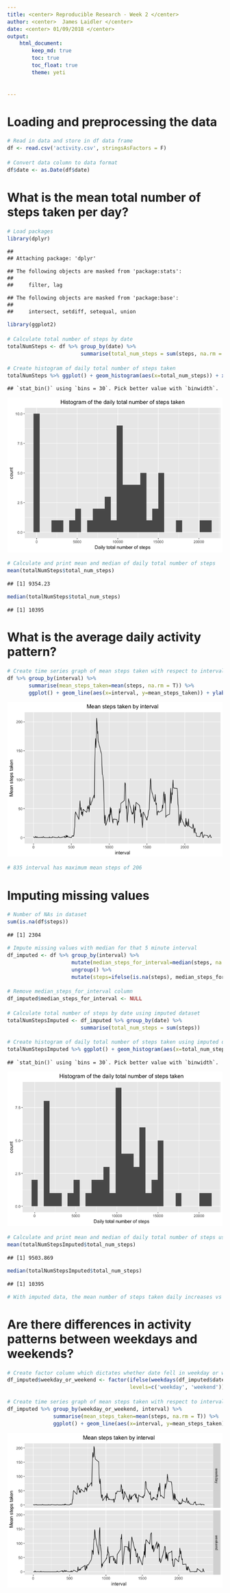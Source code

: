 ```yaml
---
title: <center> Reproducible Research - Week 2 </center>
author: <center>  James Laidler </center>
date: <center> 01/09/2018 </center>
output: 
    html_document:
        keep_md: true
        toc: true
        toc_float: true
        theme: yeti
        

---
```


# Loading and preprocessing the data


```r
# Read in data and store in df data frame
df <- read.csv('activity.csv', stringsAsFactors = F)

# Convert data column to data format
df$date <- as.Date(df$date)
```

# What is the mean total number of steps taken per day?


```r
# Load packages
library(dplyr)
```

```
## 
## Attaching package: 'dplyr'
```

```
## The following objects are masked from 'package:stats':
## 
##     filter, lag
```

```
## The following objects are masked from 'package:base':
## 
##     intersect, setdiff, setequal, union
```

```r
library(ggplot2)

# Calculate total number of steps by date
totalNumSteps <- df %>% group_by(date) %>%
                        summarise(total_num_steps = sum(steps, na.rm = T))

# Create histogram of daily total number of steps taken
totalNumSteps %>% ggplot() + geom_histogram(aes(x=total_num_steps)) + xlab('Daily total number of steps') + ggtitle('Histogram of the daily total number of steps taken') + theme(plot.title = element_text(hjust=0.5))
```

```
## `stat_bin()` using `bins = 30`. Pick better value with `binwidth`.
```

![](PA1_template_files/figure-html/unnamed-chunk-2-1.png)<!-- -->

```r
# Calculate and print mean and median of daily total number of steps
mean(totalNumSteps$total_num_steps)
```

```
## [1] 9354.23
```

```r
median(totalNumSteps$total_num_steps)
```

```
## [1] 10395
```

# What is the average daily activity pattern?


```r
# Create time series graph of mean steps taken with respect to interval
df %>% group_by(interval) %>%
       summarise(mean_steps_taken=mean(steps, na.rm = T)) %>%
       ggplot() + geom_line(aes(x=interval, y=mean_steps_taken)) + ylab('Mean steps taken') + ggtitle('Mean steps taken by interval') + theme(plot.title = element_text(hjust=0.5))
```

![](PA1_template_files/figure-html/unnamed-chunk-3-1.png)<!-- -->

```r
# 835 interval has maximum mean steps of 206
```

# Imputing missing values


```r
# Number of NAs in dataset
sum(is.na(df$steps))
```

```
## [1] 2304
```

```r
# Impute missing values with median for that 5 minute interval
df_imputed <- df %>% group_by(interval) %>%
                     mutate(median_steps_for_interval=median(steps, na.rm = T)) %>%
                     ungroup() %>%
                     mutate(steps=ifelse(is.na(steps), median_steps_for_interval, steps))

# Remove median_steps_for_interval column
df_imputed$median_steps_for_interval <- NULL

# Calculate total number of steps by date using imputed dataset
totalNumStepsImputed <- df_imputed %>% group_by(date) %>%
                        summarise(total_num_steps = sum(steps))

# Create histogram of daily total number of steps taken using imputed dataset
totalNumStepsImputed %>% ggplot() + geom_histogram(aes(x=total_num_steps)) + xlab('Daily total number of steps') + ggtitle('Histogram of the daily total number of steps taken') + theme(plot.title = element_text(hjust=0.5))
```

```
## `stat_bin()` using `bins = 30`. Pick better value with `binwidth`.
```

![](PA1_template_files/figure-html/unnamed-chunk-4-1.png)<!-- -->

```r
# Calculate and print mean and median of daily total number of steps using imputed dataset
mean(totalNumStepsImputed$total_num_steps)
```

```
## [1] 9503.869
```

```r
median(totalNumStepsImputed$total_num_steps)
```

```
## [1] 10395
```

```r
# With imputed data, the mean number of steps taken daily increases vs non-imputed data. However median number of steps taken daily remains the same. For the imputed dataset, there is a much smaller number of zero daily steps taken (see histograms), since the non-imputed data removes NAs when calculating the total number of daily steps taken, so more are calculated as zero for the non-imputed dataset.
```

# Are there differences in activity patterns between weekdays and weekends?


```r
# Create factor column which dictates whether date fell in weekday or weekend
df_imputed$weekday_or_weekend <- factor(ifelse(weekdays(df_imputed$date) %in% c('Saturday', 'Sunday'), 'weekend', 'weekday'),
                                        levels=c('weekday', 'weekend'))

# Create time series graph of mean steps taken with respect to interval, facetted by weekday/weekend dates
df_imputed %>% group_by(weekday_or_weekend, interval) %>%
               summarise(mean_steps_taken=mean(steps, na.rm = T)) %>%
               ggplot() + geom_line(aes(x=interval, y=mean_steps_taken)) + facet_grid(weekday_or_weekend ~ .) + ylab('Mean steps taken') + ggtitle('Mean steps taken by interval') + theme(plot.title = element_text(hjust=0.5))
```

![](PA1_template_files/figure-html/unnamed-chunk-5-1.png)<!-- -->
